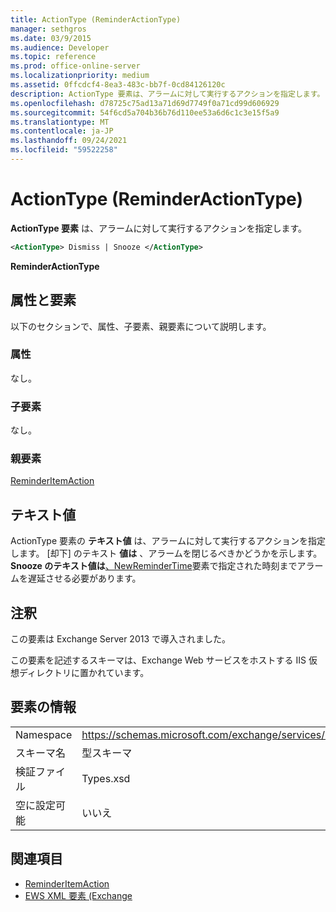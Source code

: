 ```yaml
---
title: ActionType (ReminderActionType)
manager: sethgros
ms.date: 03/9/2015
ms.audience: Developer
ms.topic: reference
ms.prod: office-online-server
ms.localizationpriority: medium
ms.assetid: 0ffcdcf4-8ea3-483c-bb7f-0cd84126120c
description: ActionType 要素は、アラームに対して実行するアクションを指定します。
ms.openlocfilehash: d78725c75ad13a71d69d7749f0a71cd99d606929
ms.sourcegitcommit: 54f6cd5a704b36b76d110ee53a6d6c1c3e15f5a9
ms.translationtype: MT
ms.contentlocale: ja-JP
ms.lasthandoff: 09/24/2021
ms.locfileid: "59522258"
---
```

# <a name="actiontype-reminderactiontype"></a>ActionType (ReminderActionType)

**ActionType 要素** は、アラームに対して実行するアクションを指定します。 
  
```XML
<ActionType> Dismiss | Snooze </ActionType>
```

 **ReminderActionType**
## <a name="attributes-and-elements"></a>属性と要素

以下のセクションで、属性、子要素、親要素について説明します。
  
### <a name="attributes"></a>属性

なし。
  
### <a name="child-elements"></a>子要素

なし。
  
### <a name="parent-elements"></a>親要素

[ReminderItemAction](reminderitemaction.md)
  
## <a name="text-value"></a>テキスト値

ActionType 要素の **テキスト値** は、アラームに対して実行するアクションを指定します。 [却下] のテキスト **値は** 、アラームを閉じるべきかどうかを示します。 **Snooze のテキスト値は**[、NewReminderTime](newremindertime.md)要素で指定された時刻までアラームを遅延させる必要があります。 
  
## <a name="remarks"></a>注釈

この要素は Exchange Server 2013 で導入されました。
  
この要素を記述するスキーマは、Exchange Web サービスをホストする IIS 仮想ディレクトリに置かれています。
  
## <a name="element-information"></a>要素の情報

|||
|:-----|:-----|
|Namespace  <br/> |https://schemas.microsoft.com/exchange/services/2006/types  <br/> |
|スキーマ名  <br/> |型スキーマ  <br/> |
|検証ファイル  <br/> |Types.xsd  <br/> |
|空に設定可能  <br/> |いいえ  <br/> |
   
## <a name="see-also"></a>関連項目

- [ReminderItemAction](reminderitemaction.md)
- [EWS XML 要素 (Exchange](ews-xml-elements-in-exchange.md)

